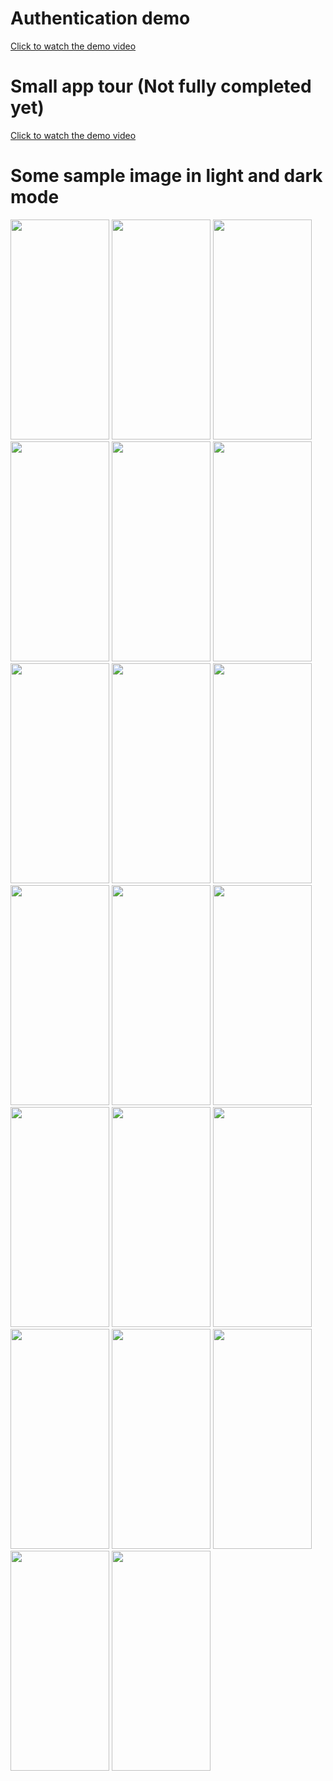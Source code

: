 # Authentication demo
[Click to watch the demo video](https://drive.google.com/file/d/1wSBii2N94xfDM3dcWJCY5s4K4W-d2jvd/view?usp=drive_link)

# Small app tour (Not fully completed yet)
[Click to watch the demo video](https://drive.google.com/file/d/1sBdKvQU1Dvb8PLkPNd9jG-sc2UIoriku/view?usp=drive_link)

# Some sample image in light and dark mode
<img src="https://github.com/user-attachments/assets/442997eb-6062-4fa9-a637-b01c173c6520" width="158" height="352">
<img src="https://github.com/user-attachments/assets/0453e911-b02c-4578-83b8-c8f08f3fb099" width="158" height="352">
<img src="https://github.com/user-attachments/assets/57ef93d2-668a-4b8f-b229-4f68ced68075" width="158" height="352">
<img src="https://github.com/user-attachments/assets/7360fbe2-c618-4a7c-9fea-88b9704c62e8" width="158" height="352">
<img src="https://github.com/user-attachments/assets/c0bb7275-dba8-4b01-ad33-da8d83804a70" width="158" height="352">
<img src="https://github.com/user-attachments/assets/7ef72874-03b9-4632-8d98-9b3f53432a6d" width="158" height="352">
<img src="https://github.com/user-attachments/assets/85efd63c-67b6-4201-9700-bcbbe87fb51b" width="158" height="352">
<img src="https://github.com/user-attachments/assets/ede3c20f-e05a-4612-81fd-d0667d26b010" width="158" height="352">
<img src="https://github.com/user-attachments/assets/8e48b9da-5bd7-47d2-b021-389821e25352" width="158" height="352">
<img src="https://github.com/user-attachments/assets/f8f4cf5c-9779-47c6-a2a8-4be9a9c5fe56" width="158" height="352">
<img src="https://github.com/user-attachments/assets/86139cff-f301-46b4-beba-b7df0c071ffc" width="158" height="352">
<img src="https://github.com/user-attachments/assets/2718aacf-424d-4adb-8260-eeb0dd5c0616" width="158" height="352">
<img src="https://github.com/user-attachments/assets/27776d66-92ef-42e8-a720-0e7930fe65bd" width="158" height="352">
<img src="https://github.com/user-attachments/assets/ee5ca075-e98c-4b55-8f67-10902c82e87e" width="158" height="352">
<img src="https://github.com/user-attachments/assets/399900c5-5abe-4144-83b5-ca20f65e2557" width="158" height="352">
<img src="https://github.com/user-attachments/assets/8f5cacce-a7c6-44aa-ad80-ac54242b995f" width="158" height="352">
<img src="https://github.com/user-attachments/assets/6c03881a-4674-4f27-887a-af6aa5c3d3b4" width="158" height="352">
<img src="https://github.com/user-attachments/assets/59c85fb3-369c-4b15-9628-db02adb9e492" width="158" height="352">
<img src="https://github.com/user-attachments/assets/e9c3088d-cae3-45e6-ac36-34a6b386c6a2" width="158" height="352">
<img src="https://github.com/user-attachments/assets/a52ca4ee-1f17-4e9e-b451-f44a52745f3b" width="158" height="352">
